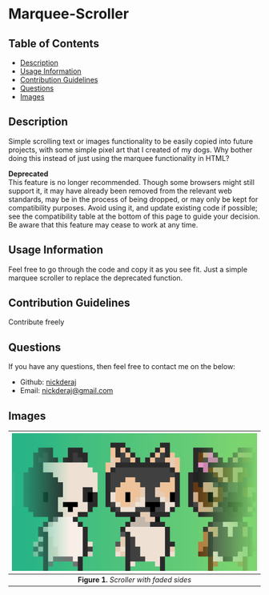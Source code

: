 # Marquee-Scroller

## Table of Contents

- [Description](#description)
- [Usage Information](#usage-information)
- [Contribution Guidelines](#contribution-guidelines)
- [Questions](#questions)
- [Images](#images)

## Description

Simple scrolling text or images functionality to be easily copied into future projects, with some simple pixel art that I created of my dogs. Why bother doing this instead of just using the marquee functionality in HTML? <br>

<b>Deprecated</b><br>
This feature is no longer recommended. Though some browsers might still support it, it may have already been removed from the relevant web standards, may be in the process of being dropped, or may only be kept for compatibility purposes. Avoid using it, and update existing code if possible; see the compatibility table at the bottom of this page to guide your decision. Be aware that this feature may cease to work at any time.

## Usage Information

Feel free to go through the code and copy it as you see fit. Just a simple marquee scroller to replace the deprecated function.

## Contribution Guidelines

Contribute freely

## Questions

If you have any questions, then feel free to contact me on the below:

- Github: [nickderaj](https://github.com/nickderaj)
- Email: [nickderaj@gmail.com](nickderaj@gmail.com)

## Images

| <img src=".\img\Scroller.png" width="500"> |
| :----------------------------------------: |
| **Figure 1.** _Scroller with faded sides_  |
